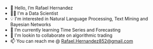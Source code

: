 - 👋 Hello, I’m Rafael Hernandez
- 👨‍💼 I'm a Data Scientist 
- 💡 I'm interested in Natural Language Processing, Text Mining and Bayesian Networks
- 📖 I’m currently learning Time Series and Forecasting
- 🤝 I'm lookin to collaborate on algorithmic trading 
- 📫 You can reach me @ Rafael.Hernandez852@gmail.com

<!---
Rafaelh852/Rafaelh852 is a ✨ special ✨ repository because its `README.md` (this file) appears on your GitHub profile.
You can click the Preview link to take a look at your changes.
--->
